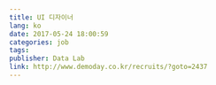 ```yaml
---
title: UI 디자이너
lang: ko
date: 2017-05-24 18:00:59
categories: job
tags:
publisher: Data Lab
link: http://www.demoday.co.kr/recruits/?goto=2437
---
```

